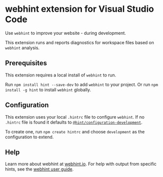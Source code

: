 # webhint extension for Visual Studio Code

Use `webhint` to improve your website - during development.

This extension runs and reports diagnostics for workspace files based on
`webhint` analysis.

## Prerequisites

This extension requires a local install of `webhint` to run.

Run `npm install hint --save-dev` to add `webhint` to your project.
Or run `npm install -g hint` to install `webhint` globally.

## Configuration

This extension uses your local `.hintrc` file to configure `webhint`.
If no `.hintrc` file is found it defaults to
[`@hint/configuration-development`](https://github.com/webhintio/hint/blob/master/packages/configuration-development/index.json).

To create one, run `npm create hintrc` and choose `development` as the
configuration to extend.

## Help

Learn more about webhint at [webhint.io](https://webhint.io).
For help with output from specific hints, see the
[webhint user guide](https://webhint.io/docs/user-guide/hints/).
